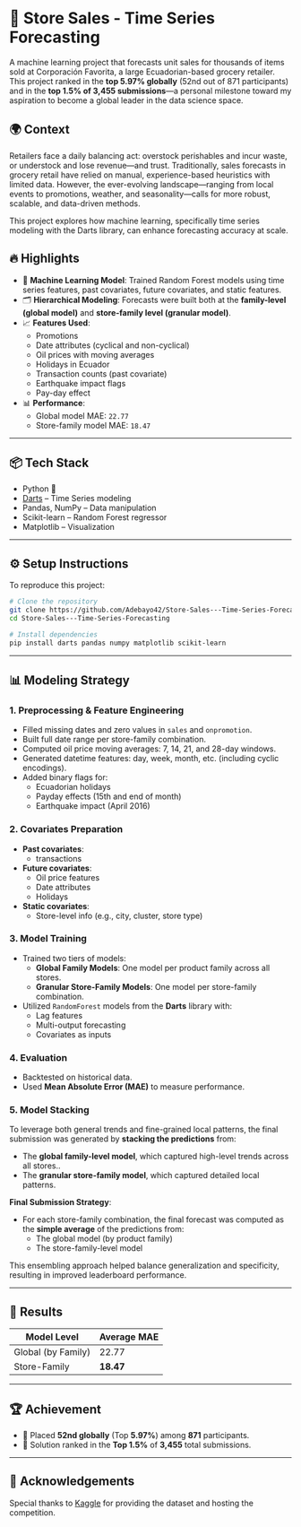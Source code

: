 # 🛒 Store Sales - Time Series Forecasting

A machine learning project that forecasts unit sales for thousands of items sold at Corporación Favorita, a large Ecuadorian-based grocery retailer. This project ranked in the **top 5.97% globally** (52nd out of 871 participants) and in the **top 1.5% of 3,455 submissions**—a personal milestone toward my aspiration to become a global leader in the data science space.



## 🌍 Context

Retailers face a daily balancing act: overstock perishables and incur waste, or understock and lose revenue—and trust. Traditionally, sales forecasts in grocery retail have relied on manual, experience-based heuristics with limited data. However, the ever-evolving landscape—ranging from local events to promotions, weather, and seasonality—calls for more robust, scalable, and data-driven methods.

This project explores how machine learning, specifically time series modeling with the Darts library, can enhance forecasting accuracy at scale.



## 🔥 Highlights

- 🧠 **Machine Learning Model**: Trained Random Forest models using time series features, past covariates, future covariates, and static features.
- 🗂️ **Hierarchical Modeling**: Forecasts were built both at the **family-level (global model)** and **store-family level (granular model)**.
- 📈 **Features Used**:
  - Promotions
  - Date attributes (cyclical and non-cyclical)
  - Oil prices with moving averages
  - Holidays in Ecuador
  - Transaction counts (past covariate)
  - Earthquake impact flags
  - Pay-day effect
- 📊 **Performance**:
  - Global model MAE: `22.77`
  - Store-family model MAE: `18.47`

---

## 📦 Tech Stack

- Python 🐍
- [Darts](https://github.com/unit8co/darts) – Time Series modeling
- Pandas, NumPy – Data manipulation
- Scikit-learn – Random Forest regressor
- Matplotlib – Visualization

---

## ⚙️ Setup Instructions

To reproduce this project:

```bash
# Clone the repository
git clone https://github.com/Adebayo42/Store-Sales---Time-Series-Forecasting.git
cd Store-Sales---Time-Series-Forecasting

# Install dependencies
pip install darts pandas numpy matplotlib scikit-learn
```


---

## 📊 Modeling Strategy

### 1. Preprocessing & Feature Engineering

- Filled missing dates and zero values in `sales` and `onpromotion`.
- Built full date range per store-family combination.
- Computed oil price moving averages: 7, 14, 21, and 28-day windows.
- Generated datetime features: day, week, month, etc. (including cyclic encodings).
- Added binary flags for:
  - Ecuadorian holidays
  - Payday effects (15th and end of month)
  - Earthquake impact (April 2016)

### 2. Covariates Preparation

- **Past covariates**:  
  - transactions
- **Future covariates**:  
  - Oil price features  
  - Date attributes  
  - Holidays
- **Static covariates**:  
  - Store-level info (e.g., city, cluster, store type)

### 3. Model Training

- Trained two tiers of models:
  - **Global Family Models**: One model per product family across all stores.
  - **Granular Store-Family Models**: One model per store-family combination.
- Utilized `RandomForest` models from the **Darts** library with:
  - Lag features
  - Multi-output forecasting
  - Covariates as inputs

### 4. Evaluation

- Backtested on historical data.
- Used **Mean Absolute Error (MAE)** to measure performance.


### 5. Model Stacking

To leverage both general trends and fine-grained local patterns, the final submission was generated by **stacking the predictions** from:

- The **global family-level model**, which captured high-level trends across all stores..
- The **granular store-family model**, which captured detailed local patterns.

**Final Submission Strategy**:
- For each store-family combination, the final forecast was computed as the **simple average** of the predictions from:
  - The global model (by product family)
  - The store-family-level model

This ensembling approach helped balance generalization and specificity, resulting in improved leaderboard performance.

---

## 🧪 Results

| Model Level            | Average MAE |
|------------------------|-------------|
| Global (by Family)     | 22.77       |
| Store-Family           | **18.47**   |

---

## 🏆 Achievement

- 🥇 Placed **52nd globally** (Top **5.97%**) among **871** participants.
- 🥈 Solution ranked in the **Top 1.5%** of **3,455** total submissions.

---

## 🙌 Acknowledgements

Special thanks to [Kaggle](https://www.kaggle.com/competitions/store-sales-time-series-forecasting) for providing the dataset and hosting the competition.
